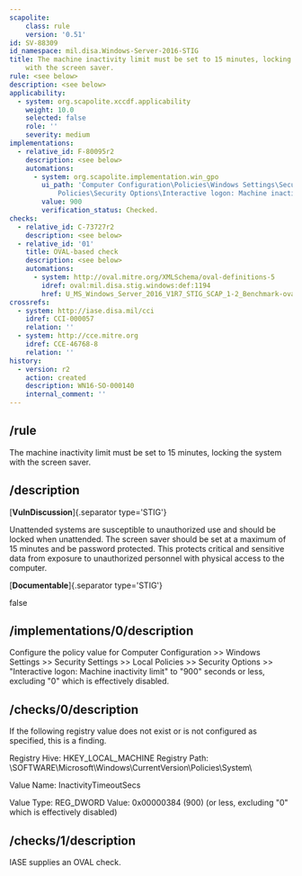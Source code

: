 ```yaml
---
scapolite:
    class: rule
    version: '0.51'
id: SV-88309
id_namespace: mil.disa.Windows-Server-2016-STIG
title: The machine inactivity limit must be set to 15 minutes, locking the system
    with the screen saver.
rule: <see below>
description: <see below>
applicability:
  - system: org.scapolite.xccdf.applicability
    weight: 10.0
    selected: false
    role: ''
    severity: medium
implementations:
  - relative_id: F-80095r2
    description: <see below>
    automations:
      - system: org.scapolite.implementation.win_gpo
        ui_path: 'Computer Configuration\Policies\Windows Settings\Security Settings\Local
            Policies\Security Options\Interactive logon: Machine inactivity limit'
        value: 900
        verification_status: Checked.
checks:
  - relative_id: C-73727r2
    description: <see below>
  - relative_id: '01'
    title: OVAL-based check
    description: <see below>
    automations:
      - system: http://oval.mitre.org/XMLSchema/oval-definitions-5
        idref: oval:mil.disa.stig.windows:def:1194
        href: U_MS_Windows_Server_2016_V1R7_STIG_SCAP_1-2_Benchmark-oval.xml
crossrefs:
  - system: http://iase.disa.mil/cci
    idref: CCI-000057
    relation: ''
  - system: http://cce.mitre.org
    idref: CCE-46768-8
    relation: ''
history:
  - version: r2
    action: created
    description: WN16-SO-000140
    internal_comment: ''
---
```



## /rule

The machine inactivity limit must be set to 15 minutes, locking the system with the screen saver.

## /description

[**VulnDiscussion**]{.separator type='STIG'}

Unattended systems are susceptible to unauthorized use and should be locked when unattended. The screen saver should be set at a maximum of 15 minutes and be password protected. This protects critical and sensitive data from exposure to unauthorized personnel with physical access to the computer.

[**Documentable**]{.separator type='STIG'}

false

## /implementations/0/description

Configure the policy value for Computer Configuration >> Windows Settings >> Security Settings >> Local Policies >> Security Options >> "Interactive logon: Machine inactivity limit" to "900" seconds or less, excluding "0" which is effectively disabled.

## /checks/0/description

If the following registry value does not exist or is not configured as specified, this is a finding.

Registry Hive: HKEY_LOCAL_MACHINE
Registry Path: \SOFTWARE\Microsoft\Windows\CurrentVersion\Policies\System\

Value Name: InactivityTimeoutSecs

Value Type: REG_DWORD
Value: 0x00000384 (900) (or less, excluding "0" which is effectively disabled)

## /checks/1/description

IASE supplies an OVAL check.
